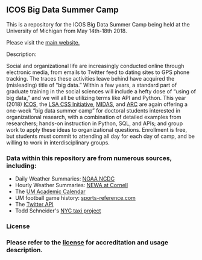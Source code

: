 ICOS Big Data Summer Camp
-------------------------

This is a repository for the ICOS Big Data Summer Camp being held at the University of Michigan from May 14th-18th 2018.

Please visit the [main website.](https://icosbigdatacamp.github.io/2018-summer-camp/)

Description: 

Social and organizational life are increasingly conducted online through electronic media, from emails to Twitter feed to dating sites to GPS phone tracking. The traces these activities leave behind have acquired the (misleading) title of “big data.” Within a few years, a standard part of graduate training in the social sciences will include a hefty dose of “using of big data,” and we will all be utilizing terms like API and Python. This year (2018) [ICOS](https://www.icos.umich.edu/about), the [LSA CSS Initiative](https://lsa.umich.edu/cscs/css-initiative.html), [MIDAS](http://midas.umich.edu/), and [ARC](http://arc.umich.edu/) are again offering a one-week “big data summer camp” for doctoral students interested in organizational research, with a combination of detailed examples from researchers; hands-on instruction in Python, SQL, and APIs; and group work to apply these ideas to organizational questions.  Enrollment is free, but students must commit to attending all day for each day of camp, and be willing to work in interdisciplinary groups.


### Data within this repository are from numerous sources, including:

- Daily Weather Summaries: [NOAA NCDC](https://www.ncdc.noaa.gov/cdo-web/)
- Hourly Weather Summaries: [NEWA at Cornell](http://newa.cornell.edu/index.php?page=hourly-weather)
- The [UM Academic Calendar](http://ro.umich.edu/calendar)
- UM football game history: [sports-reference.com](https://www.sports-reference.com/cfb/schools/michigan)
- The [Twitter API](https://developer.twitter.com)
- Todd Schneider's [NYC taxi project](https://github.com/toddwschneider/nyc-taxi-data)


### License
### Please refer to the [license](https://github.com/ICOSBigDataCamp/2018-summer-camp/blob/master/LICENSE.md) for accreditation and usage description. 




